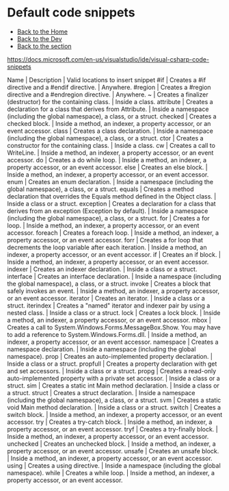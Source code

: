 # Default code snippets

- [Back to the Home](../../README.md)
- [Back to the Dev](../README.md)
- [Back to the section](README.md)

https://docs.microsoft.com/en-us/visualstudio/ide/visual-csharp-code-snippets

Name      | Description                                                                | Valid locations to insert snippet
#if       | Creates a #if directive and a #endif directive.                            | Anywhere.
#region   | Creates a #region directive and a #endregion directive.                    | Anywhere.
~         | Creates a finalizer (destructor) for the containing class.                 | Inside a class.
attribute | Creates a declaration for a class that derives from Attribute.             | Inside a namespace (including the global namespace), a class, or a struct.
checked   | Creates a checked block.                                                   | Inside a method, an indexer, a property accessor, or an event accessor.
class     | Creates a class declaration.                                               | Inside a namespace (including the global namespace), a class, or a struct.
ctor      | Creates a constructor for the containing class.                            | Inside a class.
cw        | Creates a call to WriteLine.                                               | Inside a method, an indexer, a property accessor, or an event accessor.
do        | Creates a do while loop.                                                   | Inside a method, an indexer, a property accessor, or an event accessor.
else      | Creates an else block.                                                     | Inside a method, an indexer, a property accessor, or an event accessor.
enum      | Creates an enum declaration.                                               | Inside a namespace (including the global namespace), a class, or a struct.
equals    | Creates a method declaration that overrides the Equals method defined in the Object class. | Inside a class or a struct.
exception	| Creates a declaration for a class that derives from an exception (Exception by default).   | Inside a namespace (including the global namespace), a class, or a struct.
for       | Creates a for loop.                                                        | Inside a method, an indexer, a property accessor, or an event accessor.
foreach   | Creates a foreach loop.                                                    | Inside a method, an indexer, a property accessor, or an event accessor.
forr      | Creates a for loop that decrements the loop variable after each iteration. | Inside a method, an indexer, a property accessor, or an event accessor.
if        | Creates an if block.                                                       | Inside a method, an indexer, a property accessor, or an event accessor.
indexer   | Creates an indexer declaration.                                            | Inside a class or a struct.
interface | Creates an interface declaration.                                          | Inside a namespace (including the global namespace), a class, or a struct.
invoke    | Creates a block that safely invokes an event.                              | Inside a method, an indexer, a property accessor, or an event accessor.
iterator	| Creates an iterator.                                                       | Inside a class or a struct.
iterindex | Creates a "named" iterator and indexer pair by using a nested class.       | Inside a class or a struct.
lock      | Creates a lock block.                                                      | Inside a method, an indexer, a property accessor, or an event accessor.
mbox      | Creates a call to System.Windows.Forms.MessageBox.Show. You may have to add a reference to System.Windows.Forms.dll. | Inside a method, an indexer, a property accessor, or an event accessor.
namespace | Creates a namespace declaration.                                           | Inside a namespace (including the global namespace).
prop      | Creates an auto-implemented property declaration.                          | Inside a class or a struct.
propfull  | Creates a property declaration with get and set accessors.                 | Inside a class or a struct.
propg     | Creates a read-only auto-implemented property with a private set accessor. | Inside a class or a struct.
sim       | Creates a static int Main method declaration.                              | Inside a class or a struct.
struct    | Creates a struct declaration.                                              | Inside a namespace (including the global namespace), a class, or a struct.
svm       | Creates a static void Main method declaration.                             | Inside a class or a struct.
switch    | Creates a switch block.                                                    | Inside a method, an indexer, a property accessor, or an event accessor.
try       | Creates a try-catch block.                                                 | Inside a method, an indexer, a property accessor, or an event accessor.
tryf      | Creates a try-finally block.                                               | Inside a method, an indexer, a property accessor, or an event accessor.
unchecked | Creates an unchecked block.                                                | Inside a method, an indexer, a property accessor, or an event accessor.
unsafe    | Creates an unsafe block.                                                   | Inside a method, an indexer, a property accessor, or an event accessor.
using     | Creates a using directive.                                                 | Inside a namespace (including the global namespace).
while     | Creates a while loop.                                                      | Inside a method, an indexer, a property accessor, or an event accessor.
